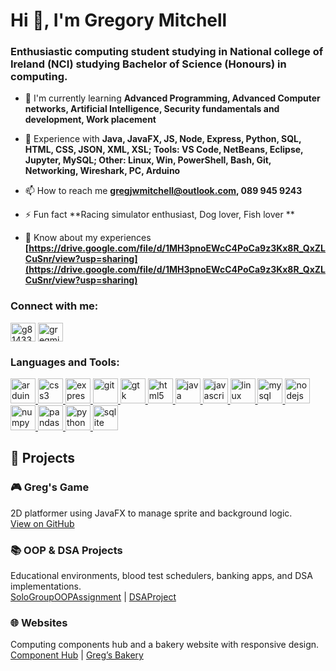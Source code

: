 # Hi 👋, I'm Gregory Mitchell

### Enthusiastic computing student studying in National college of Ireland (NCI) studying Bachelor of Science (Honours) in computing.

- 🌱 I'm currently learning **Advanced Programming, Advanced Computer networks, Artificial Intelligence, Security fundamentals and
development, Work placement**

- 💬 Experience with **Java, JavaFX, JS, Node, Express, Python, SQL, HTML, CSS, JSON, XML, XSL; Tools: VS Code, NetBeans, Eclipse, Jupyter, MySQL; Other: Linux, Win, PowerShell, Bash, Git, Networking, Wireshark, PC, Arduino**

- 📫 How to reach me **gregjwmitchell@outlook.com, 089 945 9243**

- ⚡ Fun fact **Racing simulator enthusiast, Dog lover, Fish lover **

- 📄 Know about my experiences **[https://drive.google.com/file/d/1MH3pnoEWcC4PoCa9z3Kx8R_QxZLCuSnr/view?usp=sharing](https://drive.google.com/file/d/1MH3pnoEWcC4PoCa9z3Kx8R_QxZLCuSnr/view?usp=sharing)**

<h3 align="left">Connect with me:</h3>
<p align="left">
<a href="https://github.com/g81433691" target="blank"><img align="center" src="https://raw.githubusercontent.com/rahuldkjain/github-profile-readme-generator/master/src/images/icons/Social/github.svg" alt="g81433691" height="30" width="40" /></a>
<a href="https://linkedin.com/in/gregmitchell8934" target="blank"><img align="center" src="https://raw.githubusercontent.com/rahuldkjain/github-profile-readme-generator/master/src/images/icons/Social/linked-in-alt.svg" alt="gregmitchell8934" height="30" width="40" /></a>
</p>

<h3 align="left">Languages and Tools:</h3>
<p align="left"> <a href="https://developer.mozilla.org/en-US/docs/Web/arduino" target="_blank" rel="noreferrer"> <img src="https://skillicons.dev/icons?i=arduino" alt="arduino" width="40" height="40"/> </a> <a href="https://developer.mozilla.org/en-US/docs/Web/css3" target="_blank" rel="noreferrer"> <img src="https://skillicons.dev/icons?i=css" alt="css3" width="40" height="40"/> </a> <a href="https://developer.mozilla.org/en-US/docs/Web/express" target="_blank" rel="noreferrer"> <img src="https://skillicons.dev/icons?i=express" alt="express" width="40" height="40"/> </a> <a href="https://developer.mozilla.org/en-US/docs/Web/git" target="_blank" rel="noreferrer"> <img src="https://skillicons.dev/icons?i=git" alt="git" width="40" height="40"/> </a> <a href="https://developer.mozilla.org/en-US/docs/Web/gtk" target="_blank" rel="noreferrer"> <img src="https://skillicons.dev/icons?i=gtk" alt="gtk" width="40" height="40"/> </a> <a href="https://developer.mozilla.org/en-US/docs/Web/html5" target="_blank" rel="noreferrer"> <img src="https://skillicons.dev/icons?i=html" alt="html5" width="40" height="40"/> </a> <a href="https://developer.mozilla.org/en-US/docs/Web/java" target="_blank" rel="noreferrer"> <img src="https://skillicons.dev/icons?i=java" alt="java" width="40" height="40"/> </a> <a href="https://developer.mozilla.org/en-US/docs/Web/javascript" target="_blank" rel="noreferrer"> <img src="https://skillicons.dev/icons?i=js" alt="javascript" width="40" height="40"/> </a> <a href="https://developer.mozilla.org/en-US/docs/Web/linux" target="_blank" rel="noreferrer"> <img src="https://skillicons.dev/icons?i=linux" alt="linux" width="40" height="40"/> </a> <a href="https://developer.mozilla.org/en-US/docs/Web/mysql" target="_blank" rel="noreferrer"> <img src="https://skillicons.dev/icons?i=mysql" alt="mysql" width="40" height="40"/> </a> <a href="https://developer.mozilla.org/en-US/docs/Web/nodejs" target="_blank" rel="noreferrer"> <img src="https://skillicons.dev/icons?i=nodejs" alt="nodejs" width="40" height="40"/> </a> <a href="https://developer.mozilla.org/en-US/docs/Web/numpy" target="_blank" rel="noreferrer"> <img src="https://cdn.jsdelivr.net/gh/devicons/devicon/icons/numpy/numpy-original.svg" alt="numpy" width="40" height="40"/> </a> <a href="https://developer.mozilla.org/en-US/docs/Web/pandas" target="_blank" rel="noreferrer"> <img src="https://cdn.jsdelivr.net/gh/devicons/devicon/icons/pandas/pandas-original.svg" alt="pandas" width="40" height="40"/> </a> <a href="https://developer.mozilla.org/en-US/docs/Web/python" target="_blank" rel="noreferrer"> <img src="https://skillicons.dev/icons?i=py" alt="python" width="40" height="40"/> </a> <a href="https://developer.mozilla.org/en-US/docs/Web/sqlite" target="_blank" rel="noreferrer"> <img src="https://skillicons.dev/icons?i=sqlite" alt="sqlite" width="40" height="40"/> </a></p>

## 🚀 Projects

### 🎮 Greg's Game
2D platformer using JavaFX to manage sprite and background logic.  
[View on GitHub](https://github.com/g81433691/GregsGame)

### 📚 OOP & DSA Projects
Educational environments, blood test schedulers, banking apps, and DSA implementations.  
[SoloGroupOOPAssignment](https://github.com/g81433691/SoloGroupOOPAssignment) | [DSAProject](https://github.com/g81433691/DSAProject)

### 🌐 Websites
Computing components hub and a bakery website with responsive design.  
[Component Hub](https://github.com/g81433691/ComputerComponentWebsite) | [Greg’s Bakery](https://github.com/g81433691/GregsBakery)
